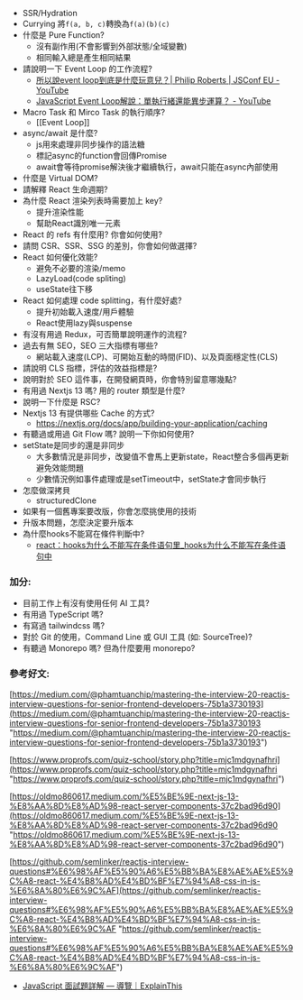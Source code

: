 * SSR/Hydration
* Currying
	將`f(a, b, c)`轉換為`f(a)(b)(c)`
*  什麼是 Pure Function?
	* 沒有副作用(不會影響到外部狀態/全域變數)
	* 相同輸入總是產生相同結果
* 請說明一下 Event Loop 的工作流程?
	* [所以說event loop到底是什麼玩意兒？| Philip Roberts | JSConf EU - YouTube](https://www.youtube.com/watch?v=8aGhZQkoFbQ&t=3s)
	* [JavaScript Event Loop解說：單執行緒還能異步運算？ - YouTube](https://www.youtube.com/watch?v=z4S6ZxRD2rA)
* Macro Task 和 Mirco Task 的執行順序?
	* [[Event Loop]]
* async/await 是什麼?
	* js用來處理非同步操作的語法糖
	* 標記async的function會回傳Promise
	* await會等待promise解決後才繼續執行，await只能在async內部使用
* 什麼是 Virtual DOM?
* 請解釋 React 生命週期?
* 為什麼 React 渲染列表時需要加上 key?
	* 提升渲染性能
	* 幫助React識別唯一元素
* React 的 refs 有什麼用? 你會如何使用?
* 請問 CSR、SSR、SSG 的差別，你會如何做選擇?
* React 如何優化效能?
	* 避免不必要的渲染/memo
	* LazyLoad(code spliting)
	* useState往下移
* React 如何處理 code splitting，有什麼好處?
	* 提升初始載入速度/用戶體驗
	* React使用lazy與suspense
* 有沒有用過 Redux，可否簡單說明運作的流程?
* 過去有無 SEO，SEO 三大指標有哪些?
	* 網站載入速度(LCP)、可開始互動的時間(FID)、以及頁面穩定性(CLS)
* 請說明 CLS 指標，評估的效益指標是?
* 說明對於 SEO 這件事，在開發網頁時，你會特別留意哪幾點?
* 有用過 Nextjs 13 嗎? 用的 router 類型是什麼?
* 說明一下什麼是 RSC?
* Nextjs 13 有提供哪些 Cache 的方式?
	* https://nextjs.org/docs/app/building-your-application/caching
* 有聽過或用過 Git Flow 嗎? 說明一下你如何使用?
* setState是同步的還是非同步
	* 大多數情況是非同步，改變值不會馬上更新state，React整合多個再更新避免效能問題
	* 少數情況例如事件處理或是setTimeout中，setState才會同步執行
* 怎麼做深拷貝
	* structuredClone
* 如果有一個舊專案要改版，你會怎麼挑使用的技術
* 升版本問題，怎麼決定要升版本
* 為什麼hooks不能寫在條件判斷中?
	* [react：hooks为什么不能写在条件语句里_hooks为什么不能写在条件语句中](https://blog.csdn.net/weixin_43972437/article/details/130065132)

 
### 加分:
* 目前工作上有沒有使用任何 AI 工具?
* 有用過 TypeScript 嗎?
* 有寫過 tailwindcss 嗎?
* 對於 Git 的使用，Command Line 或 GUI 工具 (如: SourceTree)?
* 有聽過 Monorepo 嗎? 但為什麼要用 monorepo?

### 參考好文:

[https://medium.com/@phamtuanchip/mastering-the-interview-20-reactjs-interview-questions-for-senior-frontend-developers-75b1a3730193](https://medium.com/@phamtuanchip/mastering-the-interview-20-reactjs-interview-questions-for-senior-frontend-developers-75b1a3730193 "https://medium.com/@phamtuanchip/mastering-the-interview-20-reactjs-interview-questions-for-senior-frontend-developers-75b1a3730193")

[https://www.proprofs.com/quiz-school/story.php?title=mjc1mdgynafhri](https://www.proprofs.com/quiz-school/story.php?title=mjc1mdgynafhri "https://www.proprofs.com/quiz-school/story.php?title=mjc1mdgynafhri")

[https://oldmo860617.medium.com/%E5%BE%9E-next-js-13-%E8%AA%8D%E8%AD%98-react-server-components-37c2bad96d90](https://oldmo860617.medium.com/%E5%BE%9E-next-js-13-%E8%AA%8D%E8%AD%98-react-server-components-37c2bad96d90 "https://oldmo860617.medium.com/%E5%BE%9E-next-js-13-%E8%AA%8D%E8%AD%98-react-server-components-37c2bad96d90")

[https://github.com/semlinker/reactjs-interview-questions#%E6%98%AF%E5%90%A6%E5%BB%BA%E8%AE%AE%E5%9C%A8-react-%E4%B8%AD%E4%BD%BF%E7%94%A8-css-in-js-%E6%8A%80%E6%9C%AF](https://github.com/semlinker/reactjs-interview-questions#%E6%98%AF%E5%90%A6%E5%BB%BA%E8%AE%AE%E5%9C%A8-react-%E4%B8%AD%E4%BD%BF%E7%94%A8-css-in-js-%E6%8A%80%E6%9C%AF "https://github.com/semlinker/reactjs-interview-questions#%E6%98%AF%E5%90%A6%E5%BB%BA%E8%AE%AE%E5%9C%A8-react-%E4%B8%AD%E4%BD%BF%E7%94%A8-css-in-js-%E6%8A%80%E6%9C%AF")
* [JavaScript 面試題詳解 — 導覽｜ExplainThis](https://www.explainthis.io/zh-hant/swe/javascript)

